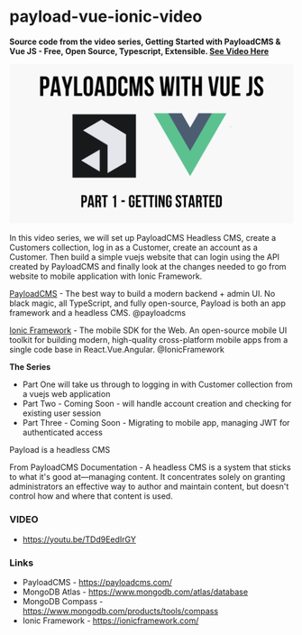 # payload-vue-ionic-video

**Source code from the video series, Getting Started with PayloadCMS & Vue JS - Free, Open Source, Typescript, Extensible. [See Video Here](https://youtu.be/TDd9EedIrGY)**

<img src='https://github.com/aaronksaunders/payload-vue-ionic-video/blob/main/payloadcms-hero-image.png' />

In this video series, we will set up PayloadCMS Headless CMS, create a Customers collection, log in as a Customer, create an account as a Customer. Then build a simple vuejs website that can login using the API created by PayloadCMS and finally look at the changes needed to go from website to mobile application with Ionic Framework.


[PayloadCMS](https://payloadcms.com/) - The best way to build a modern backend + admin UI. No black magic, all TypeScript, and fully open-source, Payload is both an app framework and a headless CMS.  @payloadcms  

[Ionic Framework](https://ionicframework.com/) - The mobile SDK for the Web.
An open-source mobile UI toolkit for building modern, high-quality cross-platform mobile apps from a single code base in React.Vue.Angular.  @IonicFramework  

**The Series**
- Part One will take us through to logging in with Customer collection from a vuejs web application
- Part Two - Coming Soon - will handle account creation and checking for existing user session
- Part Three - Coming Soon - Migrating to mobile app, managing JWT for authenticated access

Payload is a headless CMS

From PayloadCMS Documentation - A headless CMS is a system that sticks to what it's good at—managing content. It concentrates solely on granting administrators an effective way to author and maintain content, but doesn't control how and where that content is used.


### VIDEO
- https://youtu.be/TDd9EedIrGY

### Links
- PayloadCMS - https://payloadcms.com/
- MongoDB Atlas - https://www.mongodb.com/atlas/database
- MongoDB Compass - https://www.mongodb.com/products/tools/compass
- Ionic Framework - https://ionicframework.com/
